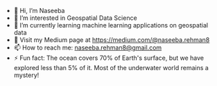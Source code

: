 - 👋 Hi, I’m Naseeba
- 👀 I’m interested in Geospatial Data Science
- 🌱 I’m currently learning machine learning applications on geospatial data
- 💞️ Visit my Medium page at https://medium.com/@naseeba.rehman8
- 📫 How to reach me: naseeba.rehman8@gmail.com
- ⚡ Fun fact: The ocean covers 70% of Earth's surface, but we have explored less than 5% of it. Most of the underwater world remains a mystery!

<!---
nougatx/nougatx is a ✨ special ✨ repository because its `README.md` (this file) appears on your GitHub profile.
You can click the Preview link to take a look at your changes.
--->
